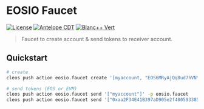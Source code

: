 # EOSIO Faucet

[![License](https://img.shields.io/badge/license-MIT-blue.svg)](https://github.com/eosnetworkfoundation/eosio.faucet/blob/main/LICENSE-MIT)
[![Antelope CDT](https://github.com/eosnetworkfoundation/eosio.faucet/actions/workflows/release.yml/badge.svg)](https://github.com/eosnetworkfoundation/eosio.faucet/actions/workflows/release.yml)
[![Blanc++ Vert](https://github.com/eosnetworkfoundation/eosio.faucet/actions/workflows/ci.yml/badge.svg)](https://github.com/eosnetworkfoundation/eosio.faucet/actions/workflows/ci.yml)

> Faucet to create account & send tokens to receiver account.

## Quickstart

```bash
# create
cleos push action eosio.faucet create '[myaccount, "EOS6MRyAjQq8ud7hVNYcfnVPJqcVpscN5So8BhtHuGYqET5GDW5CV"]' -p eosio.faucet

# send tokens (EOS or EVM)
cleos push action eosio.faucet send '["myaccount"]' -p eosio.faucet
cleos push action eosio.faucet send '["0xaa2F34E41B397aD905e2f48059338522D05CA534"]' -p eosio.faucet
```